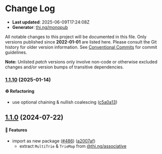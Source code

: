 # Change Log

- **Last updated**: 2025-06-09T17:24:08Z
- **Generator**: [thi.ng/monopub](https://thi.ng/monopub)

All notable changes to this project will be documented in this file.
Only versions published since **2022-01-01** are listed here.
Please consult the Git history for older version information.
See [Conventional Commits](https://conventionalcommits.org/) for commit guidelines.

**Note:** Unlisted _patch_ versions only involve non-code or otherwise excluded changes
and/or version bumps of transitive dependencies.

### [1.1.10](https://github.com/thi-ng/umbrella/tree/@thi.ng/trie@1.1.10) (2025-01-14)

#### ♻️ Refactoring

- use optional chaining & nullish coalescing ([c5a0a13](https://github.com/thi-ng/umbrella/commit/c5a0a13))

## [1.1.0](https://github.com/thi-ng/umbrella/tree/@thi.ng/trie@1.1.0) (2024-07-22)

#### 🚀 Features

- import as new package ([#486](https://github.com/thi-ng/umbrella/issues/486)) ([a2007af](https://github.com/thi-ng/umbrella/commit/a2007af))
  - extract `MultiTrie` & `TrieMap` from [@thi.ng/associative](https://github.com/thi-ng/umbrella/tree/main/packages/associative)
